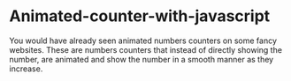 # Animated-counter-with-javascript
You would have already seen animated numbers counters on some fancy websites. These are numbers counters that instead of directly showing the number, are animated and show the number in a smooth manner as they increase.
